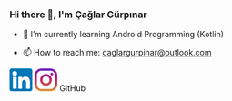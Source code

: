 ### Hi there 👋, I'm Çağlar Gürpınar

<!--
**caglargurpinar/caglargurpinar** is a ✨ _special_ ✨ repository because its `README.md` (this file) appears on your GitHub profile.

Here are some ideas to get you started:-->

- 🌱 I’m currently learning Android Programming (Kotlin)

- 📫 How to reach me: caglargurpinar@outlook.com


[<img src='linkedin.png' alt='linkedin' height='40'>](https://www.linkedin.com/in/caglar-gurpinar/)  [<img src='instagram.png' alt='instagram' height='40'>](https://www.instagram.com/gurpinarcaglar/)
GitHub
